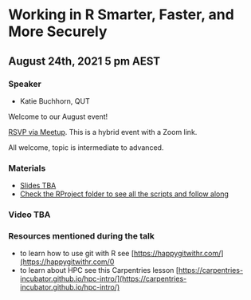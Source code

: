 # Working in R Smarter, Faster, and More Securely 

## August 24th, 2021 5 pm AEST

### Speaker

* Katie Buchhorn, QUT

Welcome to our August event!

[RSVP via Meetup](https://www.meetup.com/rladies-brisbane/events/280047293/). This is a hybrid event with a Zoom link.

All welcome, topic is intermediate to advanced.

### Materials

* [Slides TBA]()
* [Check the RProject folder to see all the scripts and follow along](https://github.com/rladies/meetup-presentations_brisbane/tree/master/2021/08/RProject)

### Video TBA

### Resources mentioned during the talk
- to learn how to use git with R see [https://happygitwithr.com/](https://happygitwithr.com/0
- to learn about HPC see this Carpentries lesson [https://carpentries-incubator.github.io/hpc-intro/](https://carpentries-incubator.github.io/hpc-intro/)


